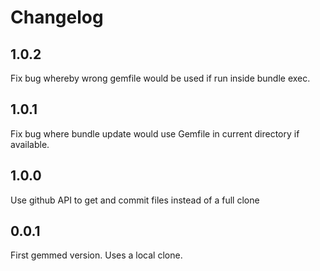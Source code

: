 # Changelog

## 1.0.2

Fix bug whereby wrong gemfile would be used if run inside bundle exec.

## 1.0.1

Fix bug where bundle update would use Gemfile in current directory if available.

## 1.0.0

Use github API to get and commit files instead of a full clone

## 0.0.1

First gemmed version. Uses a local clone.
